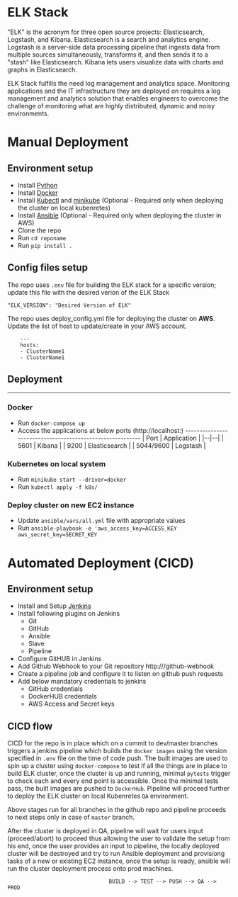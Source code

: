# ELK Stack


"ELK" is the acronym for three open source projects: Elasticsearch, Logstash, and Kibana. 
    Elasticsearch is a search and analytics engine. 
    Logstash is a server‑side data processing pipeline that ingests data from multiple sources simultaneously, transforms it, and then sends it to a "stash" like Elasticsearch. 
    Kibana lets users visualize data with charts and graphs in Elasticsearch.

ELK Stack fulfills the need log management and analytics space. Monitoring applications and the IT infrastructure they are deployed on requires a log management and analytics solution that enables engineers to overcome the challenge of monitoring what are highly distributed, dynamic and noisy environments.

# Manual Deployment
## Environment setup

   * Install [Python](https://www.python.org/downloads/) 
   * Install [Docker](https://docs.docker.com/engine/install/)
   * Install [Kubectl](https://kubernetes.io/docs/tasks/tools/install-kubectl/) and [minikube](https://kubernetes.io/docs/tasks/tools/install-minikube/) (Optional - Required only when deploying the cluster on local kubenretes)
   * Install [Ansible](https://docs.ansible.com/ansible/latest/installation_guide/intro_installation.html) (Optional - Required only when deploying the cluster in AWS)
   * Clone the repo
   * Run `cd reponame`
   * Run `pip install .`


## Config files setup

The repo uses `.env` file for building the ELK stack for a specific version; update this file with the desired verion of the ELK Stack

    "ELK_VERSION": "Desired Version of ELK"

The repo uses deploy_config.yml file for deploying the cluster on __AWS__. Update the list of host to update/create in your AWS account.

```
    ---
    hosts:
    - ClusterName1
    - ClusterName1
```

## Deployment
----------------------------------------------------------
### Docker

   * Run `docker-compose up`
   * Access the applications at below ports (http://localhost:<port>)
    ----------------------------------------------------------
    | Port | Application | 
    |--|--|
    | 5601 | Kibana |
    | 9200 | Elasticsearch |
    | 5044/9600 | Logstash |

### Kubernetes on local system

   * Run `minikube start --driver=docker`
   * Run `kubectl apply -f k8s/`

### Deploy cluster on new EC2 instance 
 
   * Update `ansible/vars/all.yml` file with appropriate values
   * Run `ansible-playbook -e 'aws_access_key=ACCESS_KEY aws_secret_key=SECRET_KEY`

# Automated Deployment (CICD)

## Environment setup

   * Install and Setup [Jenkins](https://www.jenkins.io/doc/book/installing/)
   * Install following plugins on Jenkins
        - Git
        - GitHub
        - Ansible
        - Slave
        - Pipeline
   * Configure GitHUB in Jenkins
   * Add Github Webhook to your Git repository http://<JenkinsURL>/github-webhook
   * Create a pipeline job and configure it to listen on github push requests
   * Add below mandatory credentials to jenkins
        - GitHub credentials
        - DockerHUB credentials
        - AWS Access and Secret keys

## CICD flow

CICD for the repo is in place which on a commit to dev/master branches triggers a jenkins pipeline which builds the `docker images` using the version specified in `.env` file on the time of code push. The built images are used to spin up a cluster using `docker-compose` to test if all the things are in place to build ELK cluster, once the cluster is up and running, minimal `pytests` trigger to check each and every end point is accessible. Once the minimal tests pass, the built images are pushed to `DockerHub`. Pipeline will proceed further to deploy the ELK cluster on local Kubenretes `QA` environment. 

Above stages run for all branches in the github repo and pipeline proceeds to next steps only in case of `master` branch.

After the cluster is deployed in QA, pipeline will wait for users input (proceed/abort) to proceed thus allowing the user to validate the setup from his end, once the user provides an input to pipeline, the locally deployed cluster will be destroyed and try to run Ansible deployment and provisiong tasks of a new or existing EC2 instance, once the setup is ready, ansible will run the cluster deployment process onto prod machines.

                                    BUILD --> TEST --> PUSH --> QA --> PROD

